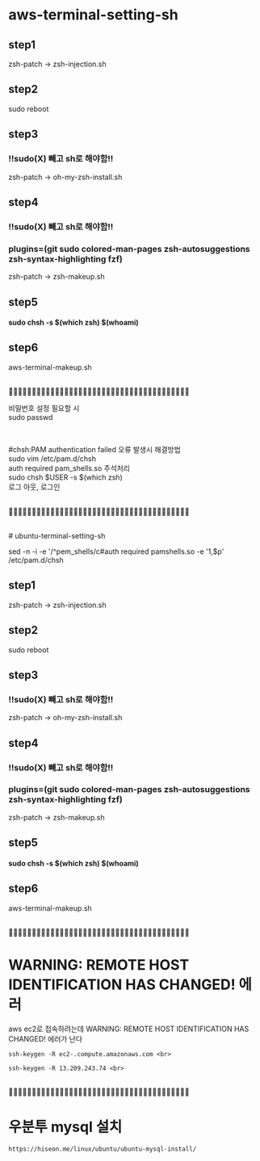 # aws-terminal-setting-sh

## step1
zsh-patch -> zsh-injection.sh

## step2
sudo reboot

## step3
### !!sudo(X) 빼고 sh로 해야함!!
zsh-patch -> oh-my-zsh-install.sh

## step4
### !!sudo(X) 빼고 sh로 해야함!!
### plugins=(git sudo colored-man-pages zsh-autosuggestions zsh-syntax-highlighting fzf)
zsh-patch -> zsh-makeup.sh

## step5
#### sudo chsh -s $(which zsh) $(whoami)

## step6
aws-terminal-makeup.sh

<br>🫧🫧🫧🫧🫧🫧🫧🫧🫧🫧🫧🫧🫧🫧🫧🫧🫧🫧🫧🫧🫧🫧🫧🫧🫧🫧🫧🫧🫧🫧🫧🫧🫧🫧🫧🫧🫧🫧🫧<br>

비밀번호 설정 필요할 시 <br>
sudo passwd <br>

<br>

#chsh:PAM authentication failed 오류 발생시 해결방법 <br>
sudo vim /etc/pam.d/chsh <br>
auth required pam_shells.so 주석처리 <br>
sudo chsh $USER -s $(which zsh) <br>
로그 아웃, 로그인 <br>

<br>🫧🫧🫧🫧🫧🫧🫧🫧🫧🫧🫧🫧🫧🫧🫧🫧🫧🫧🫧🫧🫧🫧🫧🫧🫧🫧🫧🫧🫧🫧🫧🫧🫧🫧🫧🫧🫧🫧🫧<br>

<br>
# ubuntu-terminal-setting-sh

sed -n -i -e '/^pem_shells/c\#auth      required   pamshells.so -e '1,$p' /etc/pam.d/chsh

## step1
zsh-patch -> zsh-injection.sh

## step2
sudo reboot

## step3
### !!sudo(X) 빼고 sh로 해야함!!
zsh-patch -> oh-my-zsh-install.sh

## step4
### !!sudo(X) 빼고 sh로 해야함!!
### plugins=(git sudo colored-man-pages zsh-autosuggestions zsh-syntax-highlighting fzf)
zsh-patch -> zsh-makeup.sh

## step5
#### sudo chsh -s $(which zsh) $(whoami)

## step6
aws-terminal-makeup.sh

<br>🫧🫧🫧🫧🫧🫧🫧🫧🫧🫧🫧🫧🫧🫧🫧🫧🫧🫧🫧🫧🫧🫧🫧🫧🫧🫧🫧🫧🫧🫧🫧🫧🫧🫧🫧🫧🫧🫧🫧<br>

# WARNING: REMOTE HOST IDENTIFICATION HAS CHANGED! 에러<br>

aws ec2로 접속하려는데 WARNING: REMOTE HOST IDENTIFICATION HAS CHANGED! 에러가 난다 <br>
```
ssh-keygen -R ec2-.compute.amazonaws.com <br>

ssh-keygen -R 13.209.243.74 <br>
```

<br>🫧🫧🫧🫧🫧🫧🫧🫧🫧🫧🫧🫧🫧🫧🫧🫧🫧🫧🫧🫧🫧🫧🫧🫧🫧🫧🫧🫧🫧🫧🫧🫧🫧🫧🫧🫧🫧🫧🫧<br>

# 우분투 mysql 설치
```
https://hiseon.me/linux/ubuntu/ubuntu-mysql-install/
```

